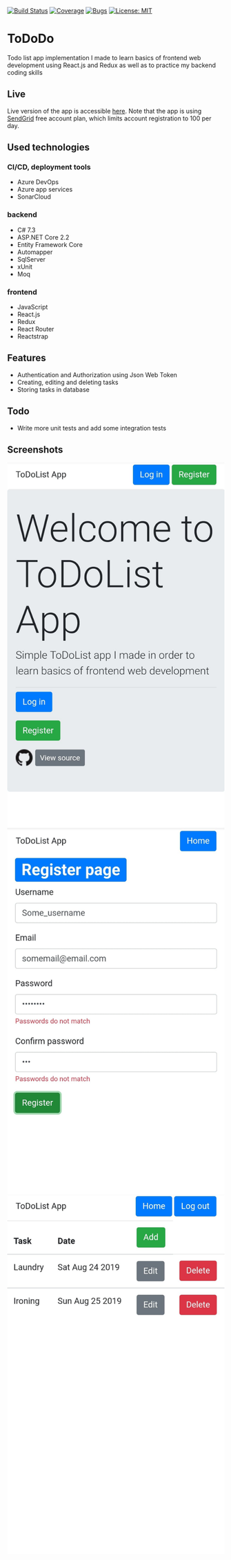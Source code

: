 [![Build Status](https://dev.azure.com/ilikedzimi/ToDoDo/_apis/build/status/szymenn.ToDoDo?branchName=master)](https://dev.azure.com/ilikedzimi/ToDoDo/_build/latest?definitionId=1&branchName=master)
[![Coverage](https://sonarcloud.io/api/project_badges/measure?project=ToDoDo&metric=coverage)](https://sonarcloud.io/dashboard?id=ToDoDo)
[![Bugs](https://sonarcloud.io/api/project_badges/measure?project=ToDoDo&metric=bugs)](https://sonarcloud.io/dashboard?id=ToDoDo)
[![License: MIT](https://img.shields.io/badge/License-MIT-yellow.svg)](https://opensource.org/licenses/MIT)
# ToDoDo
Todo list app implementation I made to learn basics of frontend web development using React.js and Redux as well as to practice my backend coding skills 
## Live
Live version of the app is accessible [here](https://tododoapp.azurewebsites.net/). Note that the app is using [SendGrid](https://sendgrid.com/pricing/) free account plan, which limits account registration to 100 per day. 
## Used technologies
### CI/CD, deployment tools 
- Azure DevOps
- Azure app services
- SonarCloud
### backend
- C# 7.3
- ASP.NET Core 2.2 
- Entity Framework Core
- Automapper
- SqlServer
- xUnit
- Moq
### frontend
- JavaScript
- React.js 
- Redux
- React Router
- Reactstrap
## Features
- Authentication and Authorization using Json Web Token
- Creating, editing and deleting tasks
- Storing tasks in database
## Todo
- Write more unit tests and add some integration tests
## Screenshots
<img src="https://github.com/szymenn/ToDoDo/blob/master/screenshots/ToDoDoHome.png" />
<img src="https://github.com/szymenn/ToDoDo/blob/master/screenshots/ToDoDoRegister.png" />
<img src="https://github.com/szymenn/ToDoDo/blob/master/screenshots/ToDoDoToDos.png" />

